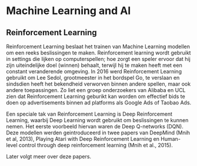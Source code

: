# Machine Learning and AI

## Reinforcement Learning

Reinforcement Learning beslaat het trainen van Machine Learning modellen om een reeks beslissingen te maken. Reinforcement learning wordt gebruikt
in settings die lijken op computerspellen; hoe zorgt een speler ervoor dat hij zijn uiteindelijke doel (winnen) behaalt, terwijl
hij te maken heeft met een constant veranderende omgeving. In 2016 werd Reinforcement Learning gebruikt om Lee Sedol, grootmeester
in het bordspel Go, te verslaan en sindsdien heeft het bekendheid verworven binnen andere spellen, maar ook andere toepassingen. Zo liet een groep
onderzoekers van Alibaba en UCL zien dat Reinforcement Learning geburikt kan worden om effectief bids te doen op advertisements
binnen ad platforms als Google Ads of Taobao Ads.

Een speciale tak van Reinforcement Learning is Deep Reinforcement Learning, waarbij Deep Learning wordt gebruikt om beslissingen
te kunnen nemen. Het eerste voorbeeld hiervan waren de Deep Q-networks (DQN). Deze modellen werden geintroduceerd in twee papers
van DeepMind (Mnih et al, 2013), Playing Atari with Deep Reinforcement Learning en Human-level control through deep reinforcement learning
(Mnih et al., 2015).

Later volgt meer over deze papers.


